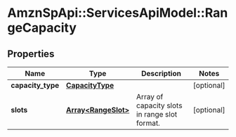 # AmznSpApi::ServicesApiModel::RangeCapacity

## Properties
Name | Type | Description | Notes
------------ | ------------- | ------------- | -------------
**capacity_type** | [**CapacityType**](CapacityType.md) |  | [optional] 
**slots** | [**Array&lt;RangeSlot&gt;**](RangeSlot.md) | Array of capacity slots in range slot format. | [optional] 

